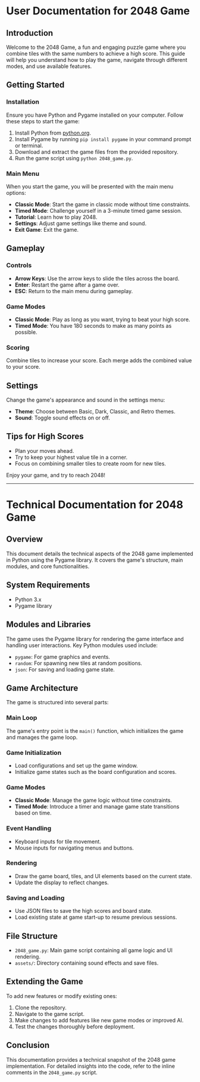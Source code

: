 # User Documentation for 2048 Game

## Introduction
Welcome to the 2048 Game, a fun and engaging puzzle game where you combine tiles with the same numbers to achieve a high score. This guide will help you understand how to play the game, navigate through different modes, and use available features.

## Getting Started

### Installation
Ensure you have Python and Pygame installed on your computer. Follow these steps to start the game:
1. Install Python from [python.org](https://python.org).
2. Install Pygame by running `pip install pygame` in your command prompt or terminal.
3. Download and extract the game files from the provided repository.
4. Run the game script using `python 2048_game.py`.

### Main Menu
When you start the game, you will be presented with the main menu options:
- **Classic Mode**: Start the game in classic mode without time constraints.
- **Timed Mode**: Challenge yourself in a 3-minute timed game session.
- **Tutorial**: Learn how to play 2048.
- **Settings**: Adjust game settings like theme and sound.
- **Exit Game**: Exit the game.

## Gameplay

### Controls
- **Arrow Keys**: Use the arrow keys to slide the tiles across the board.
- **Enter**: Restart the game after a game over.
- **ESC**: Return to the main menu during gameplay.

### Game Modes
- **Classic Mode**: Play as long as you want, trying to beat your high score.
- **Timed Mode**: You have 180 seconds to make as many points as possible.

### Scoring
Combine tiles to increase your score. Each merge adds the combined value to your score.

## Settings
Change the game's appearance and sound in the settings menu:
- **Theme**: Choose between Basic, Dark, Classic, and Retro themes.
- **Sound**: Toggle sound effects on or off.

## Tips for High Scores
- Plan your moves ahead.
- Try to keep your highest value tile in a corner.
- Focus on combining smaller tiles to create room for new tiles.

Enjoy your game, and try to reach 2048!




---

# Technical Documentation for 2048 Game

## Overview
This document details the technical aspects of the 2048 game implemented in Python using the Pygame library. It covers the game's structure, main modules, and core functionalities.

## System Requirements
- Python 3.x
- Pygame library

## Modules and Libraries
The game uses the Pygame library for rendering the game interface and handling user interactions. Key Python modules used include:
- `pygame`: For game graphics and events.
- `random`: For spawning new tiles at random positions.
- `json`: For saving and loading game state.

## Game Architecture
The game is structured into several parts:

### Main Loop
The game's entry point is the `main()` function, which initializes the game and manages the game loop.

### Game Initialization
- Load configurations and set up the game window.
- Initialize game states such as the board configuration and scores.

### Game Modes
- **Classic Mode**: Manage the game logic without time constraints.
- **Timed Mode**: Introduce a timer and manage game state transitions based on time.

### Event Handling
- Keyboard inputs for tile movement.
- Mouse inputs for navigating menus and buttons.

### Rendering
- Draw the game board, tiles, and UI elements based on the current state.
- Update the display to reflect changes.

### Saving and Loading
- Use JSON files to save the high scores and board state.
- Load existing state at game start-up to resume previous sessions.

## File Structure
- `2048_game.py`: Main game script containing all game logic and UI rendering.
- `assets/`: Directory containing sound effects and save files.

## Extending the Game
To add new features or modify existing ones:
1. Clone the repository.
2. Navigate to the game script.
3. Make changes to add features like new game modes or improved AI.
4. Test the changes thoroughly before deployment.

## Conclusion
This documentation provides a technical snapshot of the 2048 game implementation. For detailed insights into the code, refer to the inline comments in the `2048_game.py` script.
